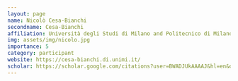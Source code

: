 ```yaml
---
layout: page
name: Nicolò Cesa-Bianchi
secondname: Cesa-Bianchi
affiliation: Università degli Studi di Milano and Politecnico di Milano
img: assets/img/nicolo.jpg
importance: 5
category: participant
website: https://cesa-bianchi.di.unimi.it/
scholar: https://scholar.google.com/citations?user=BWADJUkAAAAJ&hl=en&oi=ao
---
```

